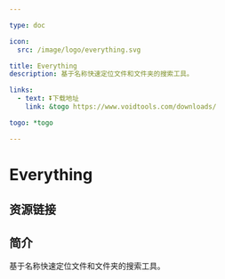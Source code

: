 ```yaml
---

type: doc

icon:
  src: /image/logo/everything.svg

title: Everything
description: 基于名称快速定位文件和文件夹的搜索工具。

links:
  - text: ⏬下载地址
    link: &togo https://www.voidtools.com/downloads/

togo: *togo

---
```


<ShowLogo />

# Everything

<ShowBreadcrumb />

## 资源链接

<ShowLinks />

## 简介

基于名称快速定位文件和文件夹的搜索工具。
